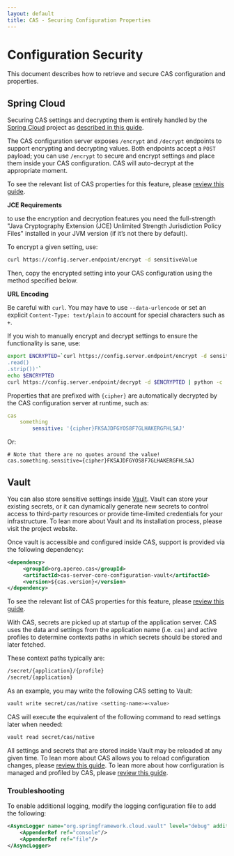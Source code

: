 ```yaml
---
layout: default
title: CAS - Securing Configuration Properties
---
```


# Configuration Security

This document describes how to retrieve and secure CAS configuration and properties.

## Spring Cloud

Securing CAS settings and decrypting them is entirely handled by
the [Spring Cloud](https://github.com/spring-cloud/spring-cloud-config) project
as [described in this guide](Configuration-Server-Management.html).

The CAS configuration server exposes `/encrypt` and `/decrypt` endpoints to support encrypting and decrypting values.
Both endpoints accept a `POST` payload; you can use `/encrypt` to secure and encrypt settings and place them inside your CAS configuration.
CAS will auto-decrypt at the appropriate moment.

To see the relevant list of CAS properties for this feature, please [review this guide](Configuration-Properties.html#configuration-security).

<div class="alert alert-warning"><strong>JCE Requirements</strong><p>to use the encryption and decryption
features you need the full-strength "Java Cryptography Extension (JCE) Unlimited Strength Jurisdiction Policy Files"
installed in your JVM version (if it’s not there by default).</p></div>

To encrypt a given setting, use:

```bash
curl https://config.server.endpoint/encrypt -d sensitiveValue
```

Then, copy the encrypted setting into your CAS configuration using the method specified below.

<div class="alert alert-warning"><strong>URL Encoding</strong><p>Be careful with <code>curl</code>.
You may have to use <code>--data-urlencode</code> or set an explicit <code>Content-Type: text/plain</code>
to account for special characters such as <code>+</code>.</p></div>

If you wish to manually encrypt and decrypt settings to ensure the functionality is sane, use:

```bash
export ENCRYPTED=`curl https://config.server.endpoint/encrypt -d sensitiveValue | python -c 'import sys,urllib;print urllib.quote(sys.stdin
.read()
.strip())'`
echo $ENCRYPTED
curl https://config.server.endpoint/decrypt -d $ENCRYPTED | python -c 'import sys,urllib;print urllib.quote(sys.stdin.read().strip())'
```

Properties that are prefixed with `{cipher}` are automatically decrypted by the CAS configuration server at runtime, such as:

```yml
cas
    something
        sensitive: '{cipher}FKSAJDFGYOS8F7GLHAKERGFHLSAJ'
```

Or:

```properties
# Note that there are no quotes around the value!
cas.something.sensitive={cipher}FKSAJDFGYOS8F7GLHAKERGFHLSAJ
```

## Vault

You can also store sensitive settings inside [Vault](https://www.vaultproject.io/).
Vault can store your existing secrets, or it can dynamically generate new secrets
to control access to third-party resources or provide time-limited credentials for your infrastructure.
To lean more about Vault and its installation process, please visit the project website.

Once vault is accessible and configured inside CAS, support is provided via the following dependency:

```xml
<dependency>
     <groupId>org.apereo.cas</groupId>
     <artifactId>cas-server-core-configuration-vault</artifactId>
     <version>${cas.version}</version>
</dependency>
```

To see the relevant list of CAS properties for this feature, please [review this guide](Configuration-Properties.html#vault).

With CAS, secrets are picked up at startup of the application server. CAS uses the data and settings
from the application name (i.e. `cas`) and active profiles to determine contexts paths in
which secrets should be stored and later fetched.

These context paths typically are:

```bash
/secret/{application}/{profile}
/secret/{application}
```

As an example, you may write the following CAS setting to Vault:

```bash
vault write secret/cas/native <setting-name>=<value>
```

CAS will execute the equivalent of the following command to read settings later when needed:

```bash
vault read secret/cas/native
```

All settings and secrets that are stored inside Vault may be reloaded at any given time.
To lean more about CAS allows you to reload configuration changes, please [review this guide](Configuration-Management-Reload.html).
To lean more about how configuration is managed and profiled by CAS, please [review this guide](Configuration-Management.html).

### Troubleshooting

To enable additional logging, modify the logging configuration file to add the following:

```xml
<AsyncLogger name="org.springframework.cloud.vault" level="debug" additivity="false">
    <AppenderRef ref="console"/>
    <AppenderRef ref="file"/>
</AsyncLogger>
```
